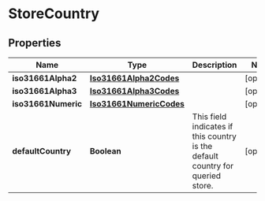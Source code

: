 
# StoreCountry

## Properties
Name | Type | Description | Notes
------------ | ------------- | ------------- | -------------
**iso31661Alpha2** | [**Iso31661Alpha2Codes**](Iso31661Alpha2Codes.md) |  |  [optional]
**iso31661Alpha3** | [**Iso31661Alpha3Codes**](Iso31661Alpha3Codes.md) |  |  [optional]
**iso31661Numeric** | [**Iso31661NumericCodes**](Iso31661NumericCodes.md) |  |  [optional]
**defaultCountry** | **Boolean** | This field indicates if this country is the default country for queried store. |  [optional]
